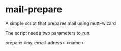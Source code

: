 # mail-prepare
A simple script that prepares mail using mutt-wizard

The script needs two parameters to run:

prepare \<my-email-adress> \<name>
